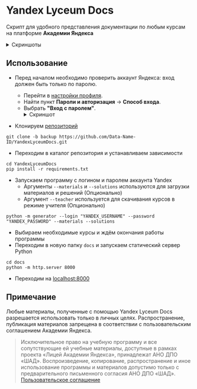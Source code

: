 # Yandex Lyceum Docs

Скрипт для удобного представления документации по любым курсам на платформе **Академии Яндекса**

<details>
  <summary>Скриншоты</summary>

![Courses_Page](https://user-images.githubusercontent.com/67208948/169401617-61e65220-09fc-40af-b6c8-a180538d1b1c.png)
![Lessons_Page](https://user-images.githubusercontent.com/67208948/169401794-400cdb54-f51f-456d-872b-3a256873b98a.png)
![Lesson Page](https://user-images.githubusercontent.com/67208948/169401888-6525a357-983e-4562-824b-c710a66d7478.png)
![Task Page](https://user-images.githubusercontent.com/67208948/169401972-28d901ea-27c9-4a8e-8e26-268bc3efa652.png)
![Material Page](https://user-images.githubusercontent.com/67208948/169402055-a06f8a85-eac6-45b6-9bef-fd5ff025d494.png)

</details>

## Использование

* Перед началом необходимо проверить аккаунт Яндекса: вход должен быть только по паролю.
  * Перейти в [настройки профиля](https://passport.yandex.ru).
  * Найти пункт **Пароли и авторизация** -> **Способ входа**.
  * Выбрать **"Вход с паролем"**.
    <details>
    <summary>Скриншот</summary>
    <img src="https://user-images.githubusercontent.com/70765138/170548269-2c22fc24-4dde-42db-8bc4-098ebc2b4135.jpeg">
    </details>

* Клонируем [репозиторий](https://github.com/Data-Name-ID/YandexLyceumDocs)

```shell
git clone -b backup https://github.com/Data-Name-ID/YandexLyceumDocs.git
```

* Переходим в каталог репозитория и устанавливаем зависимости

```shell
cd YandexLyceumDocs
pip install -r requirements.txt
```

* Запускаем программу с логином и паролем аккаунта Yandex
  * Аргументы `--materials` и `--solutions` используются для загрузки материалов и решений (Опционально)
  * Аргумент `--teacher` используется для скачивания курсов в режиме учителя (Опционально)

```shell
python -m generator --login "YANDEX_USERNAME" --password "YANDEX_PASSWORD" --materials --solutions
```

* Выбираем необходимые курсы и ждём окончания работы программы
* Переходим в новую папку `docs` и запускаем статический сервер Python

```shell
cd docs
python -m http.server 8000
```

* Переходим на [localhost:8000](http://localhost:8000)

## Примечание

Любые материалы, полученные с помощью Yandex Lyceum Docs разрешается использовать только в личных целях.
Распространение, публикация материалов запрещена в соответствии с пользовательским соглашением Академии Яндекса.
> Исключительное право на учебную программу и все сопутствующие ей учебные материалы, доступные в рамках проекта «Лицей Академии Яндекса», принадлежат АНО ДПО «ШАД». Воспроизведение, копирование, распространение и иное использование программы и материалов допустимо только с предварительного письменного согласия АНО ДПО «ШАД».
> [Пользовательское соглашение](https://yandex.ru/legal/lms_termsofuse/)
